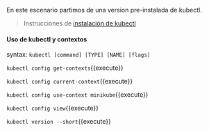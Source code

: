 En este escenario partimos de una version pre-instalada de kubectl.
> Instrucciones de [instalación de kubectl](https://kubernetes.io/es/docs/tasks/tools/install-kubectl/)

#### Uso de kubectl y contextos

syntax: `kubectl [command] [TYPE] [NAME] [flags]`

`kubectl config get-contexts`{{execute}}

`kubectl config current-context`{{execute}}

`kubectl config use-context minikube`{{execute}}

`kubectl config view`{{execute}}

`kubectl version --short`{{execute}}

